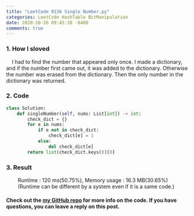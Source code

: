 ```yaml
---
title: "LeetCode 0136 Single Number.py"
categories: LeetCode HashTable BitManipulation
date: 2020-10-26 09:45:28 -0400
comments: true
---
```


### 1. How I sloved
&nbsp;&nbsp;&nbsp;&nbsp;I had to find the number that appeared only once. I made a dictionary, and if the number first came out, it was added to the dictionary. Otherwise the number was erased from the dictionary. Then the only number in the dictionary was returned.

### 2. Code
```python
class Solution:
    def singleNumber(self, nums: List[int]) -> int:
        check_dict = {}
        for e in nums:
            if e not in check_dict:
                check_dict[e] = 1
            else:
                del check_dict[e]
        return list(check_dict.keys())[0]
```

### 3. Result
&nbsp;&nbsp;&nbsp;&nbsp;&nbsp;&nbsp;&nbsp;&nbsp;Runtime : 120 ms(50.75%), Memory usage : 16.3 MB(30.65%)  
&nbsp;&nbsp;&nbsp;&nbsp;&nbsp;&nbsp;&nbsp;&nbsp;(Runtime can be different by a system even if it is a same code.)

#### Check out the [my GitHub repo][hyuk-gh] for more info on the code. If you have questions, you can leave a reply on this post.

[hyuk-gh]:   https://github.com/dlgur1994/StudyAlgorithms
